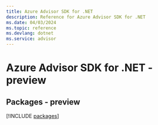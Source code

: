 ```yaml
---
title: Azure Advisor SDK for .NET
description: Reference for Azure Advisor SDK for .NET
ms.date: 04/03/2024
ms.topic: reference
ms.devlang: dotnet
ms.service: advisor
---
```

# Azure Advisor SDK for .NET - preview
## Packages - preview
[!INCLUDE [packages](advisor-index.md)]